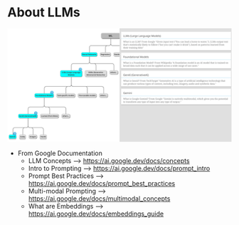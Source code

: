 # About LLMs

<img src="https://github.com/lynnlangit/gcp-essentials/blob/master/6_AI-ML/images/llm-hierarchy.png" width=800>

- From Google Documentation
  - LLM Concepts --> https://ai.google.dev/docs/concepts
  - Intro to Prompting --> https://ai.google.dev/docs/prompt_intro
  - Prompt Best Practices --> https://ai.google.dev/docs/prompt_best_practices
  - Multi-modal Prompting --> https://ai.google.dev/docs/multimodal_concepts
  - What are Embeddings --> https://ai.google.dev/docs/embeddings_guide
